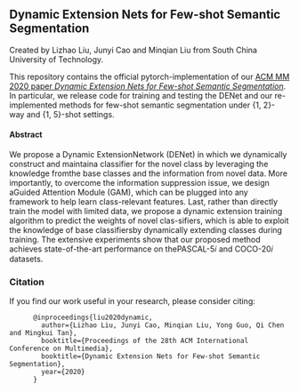 ## Dynamic Extension Nets for Few-shot Semantic Segmentation
Created by Lizhao Liu, Junyi Cao and Minqian Liu from South China University of Technology.

This repository contains the official pytorch-implementation of our [ACM MM 2020 paper *Dynamic Extension Nets for Few-shot Semantic Segmentation*](#). In particular, we release code for training and testing the DENet and our re-implemented methods for few-shot semantic segmentation under {1, 2}-way and {1, 5}-shot settings. 

#### Abstract
We propose a Dynamic ExtensionNetwork (DENet) in which we dynamically construct and maintaina classifier for the novel class by leveraging the knowledge fromthe base classes and the information from novel data. More importantly, to overcome the information suppression issue, we design aGuided Attention Module (GAM), which can be plugged into any framework to help learn class-relevant features. Last, rather than directly train the model with limited data, we propose a dynamic extension training algorithm to predict the weights of novel clas-sifiers, which is able to exploit the knowledge of base classifiersby dynamically extending classes during training. The extensive experiments show that our proposed method achieves state-of-the-art performance on thePASCAL-5𝑖 and COCO-20𝑖 datasets.

### Citation
If you find our work useful in your research, please consider citing:
		  
		  @inproceedings{liu2020dynamic, 
			author={Lizhao Liu, Junyi Cao, Minqian Liu, Yong Guo, Qi Chen and Mingkui Tan}, 
			booktitle={Proceedings of the 28th ACM International Conference on Multimedia}, 
			booktitle={Dynamic Extension Nets for Few-shot Semantic Segmentation}, 
			year={2020}
		  }
